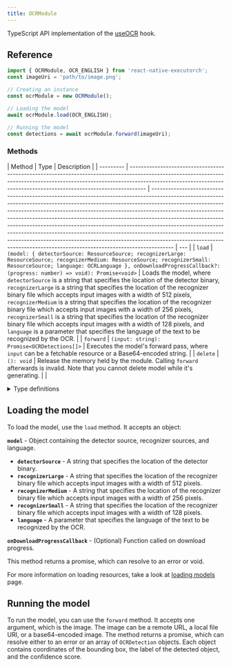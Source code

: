```yaml
---
title: OCRModule
---
```


TypeScript API implementation of the [useOCR](../../02-hooks/02-computer-vision/useOCR.md) hook.

## Reference

```typescript
import { OCRModule, OCR_ENGLISH } from 'react-native-executorch';
const imageUri = 'path/to/image.png';

// Creating an instance
const ocrModule = new OCRModule();

// Loading the model
await ocrModule.load(OCR_ENGLISH);

// Running the model
const detections = await ocrModule.forward(imageUri);
```

### Methods

| Method    | Type                                                                                                                                                                                                                                             | Description                                                                                                                                                                                                                                                                                                                                                                                                                                                                                                                                                                                                                                              |
| --------- | ------------------------------------------------------------------------------------------------------------------------------------------------------------------------------------------------------------------------------------------------ | -------------------------------------------------------------------------------------------------------------------------------------------------------------------------------------------------------------------------------------------------------------------------------------------------------------------------------------------------------------------------------------------------------------------------------------------------------------------------------------------------------------------------------------------------------------------------------------------------------------------------------------------------------- | --- |
| `load`    | `(model: { detectorSource: ResourceSource; recognizerLarge: ResourceSource; recognizerMedium: ResourceSource; recognizerSmall: ResourceSource; language: OCRLanguage }, onDownloadProgressCallback?: (progress: number) => void): Promise<void>` | Loads the model, where `detectorSource` is a string that specifies the location of the detector binary, `recognizerLarge` is a string that specifies the location of the recognizer binary file which accepts input images with a width of 512 pixels, `recognizerMedium` is a string that specifies the location of the recognizer binary file which accepts input images with a width of 256 pixels, `recognizerSmall` is a string that specifies the location of the recognizer binary file which accepts input images with a width of 128 pixels, and `language` is a parameter that specifies the language of the text to be recognized by the OCR. |
| `forward` | `(input: string): Promise<OCRDetections[]>`                                                                                                                                                                                                      | Executes the model's forward pass, where `input` can be a fetchable resource or a Base64-encoded string.                                                                                                                                                                                                                                                                                                                                                                                                                                                                                                                                                 |
| `delete`  | `(): void`                                                                                                                                                                                                                                       | Release the memory held by the module. Calling `forward` afterwards is invalid. Note that you cannot delete model while it's generating.                                                                                                                                                                                                                                                                                                                                                                                                                                                                                                                 |     |

<details>
<summary>Type definitions</summary>

```typescript
type OCRLanguage =
  | 'abq'
  | 'ady'
  | 'af'
  | 'ava'
  | 'az'
  | 'be'
  | 'bg'
  | 'bs'
  | 'chSim'
  | 'che'
  | 'cs'
  | 'cy'
  | 'da'
  | 'dar'
  | 'de'
  | 'en'
  | 'es'
  | 'et'
  | 'fr'
  | 'ga'
  | 'hr'
  | 'hu'
  | 'id'
  | 'inh'
  | 'ic'
  | 'it'
  | 'ja'
  | 'kbd'
  | 'kn'
  | 'ko'
  | 'ku'
  | 'la'
  | 'lbe'
  | 'lez'
  | 'lt'
  | 'lv'
  | 'mi'
  | 'mn'
  | 'ms'
  | 'mt'
  | 'nl'
  | 'no'
  | 'oc'
  | 'pi'
  | 'pl'
  | 'pt'
  | 'ro'
  | 'ru'
  | 'rsCyrillic'
  | 'rsLatin'
  | 'sk'
  | 'sl'
  | 'sq'
  | 'sv'
  | 'sw'
  | 'tab'
  | 'te'
  | 'th'
  | 'tjk'
  | 'tl'
  | 'tr'
  | 'uk'
  | 'uz'
  | 'vi';

interface Point {
  x: number;
  y: number;
}

interface OCRDetection {
  bbox: Point[];
  text: string;
  score: number;
}
```

</details>

## Loading the model

To load the model, use the `load` method. It accepts an object:

**`model`** - Object containing the detector source, recognizer sources, and language.

- **`detectorSource`** - A string that specifies the location of the detector binary.
- **`recognizerLarge`** - A string that specifies the location of the recognizer binary file which accepts input images with a width of 512 pixels.
- **`recognizerMedium`** - A string that specifies the location of the recognizer binary file which accepts input images with a width of 256 pixels.
- **`recognizerSmall`** - A string that specifies the location of the recognizer binary file which accepts input images with a width of 128 pixels.
- **`language`** - A parameter that specifies the language of the text to be recognized by the OCR.

**`onDownloadProgressCallback`** - (Optional) Function called on download progress.

This method returns a promise, which can resolve to an error or void.

For more information on loading resources, take a look at [loading models](../../01-fundamentals/02-loading-models.md) page.

## Running the model

To run the model, you can use the `forward` method. It accepts one argument, which is the image. The image can be a remote URL, a local file URI, or a base64-encoded image. The method returns a promise, which can resolve either to an error or an array of `OCRDetection` objects. Each object contains coordinates of the bounding box, the label of the detected object, and the confidence score.
